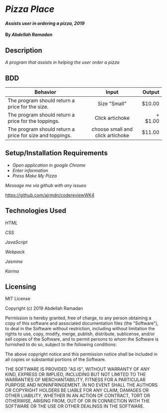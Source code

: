 # _Pizza Place_

#### _Assists user in ordering a pizza, 2019_

#### By _**Abdellah Ramadan**_

## Description

_A program that assists in helping the user order a pizza_

## BDD


| Behavior                                                |  Input                               | Output      |
| ----------------------------------------------------    |:------------------------------------:| -----------:|
| The program should return a price for the size.         | Size "Small"                         | $10.00      |
| The program should return a price for the toppings.     | Click artichoke                      | + $1.00     |
| The program should return a price for size and toppings.| choose small and click artichoke     | $11.00      |


## Setup/Installation Requirements

* _Open application in google Chrome_
* _Enter information_
* _Press Make My Pizza_

_Message me via github with any issues_

https://github.com/ajrmdn/codereviewWK4

## Technologies Used

_HTML_

_CSS_

_JavaScript_

_Webpack_

_Jasmine_

_Karma_

## Licensing

MIT License

Copyright (c) 2019 Abdellah Ramadan

Permission is hereby granted, free of charge, to any person obtaining a copy
of this software and associated documentation files (the "Software"), to deal
in the Software without restriction, including without limitation the rights
to use, copy, modify, merge, publish, distribute, sublicense, and/or sell
copies of the Software, and to permit persons to whom the Software is
furnished to do so, subject to the following conditions:

The above copyright notice and this permission notice shall be included in all
copies or substantial portions of the Software.

THE SOFTWARE IS PROVIDED "AS IS", WITHOUT WARRANTY OF ANY KIND, EXPRESS OR
IMPLIED, INCLUDING BUT NOT LIMITED TO THE WARRANTIES OF MERCHANTABILITY,
FITNESS FOR A PARTICULAR PURPOSE AND NONINFRINGEMENT. IN NO EVENT SHALL THE
AUTHORS OR COPYRIGHT HOLDERS BE LIABLE FOR ANY CLAIM, DAMAGES OR OTHER
LIABILITY, WHETHER IN AN ACTION OF CONTRACT, TORT OR OTHERWISE, ARISING FROM,
OUT OF OR IN CONNECTION WITH THE SOFTWARE OR THE USE OR OTHER DEALINGS IN THE
SOFTWARE.

